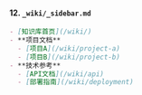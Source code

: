 
#### 12. `_wiki/_sidebar.md`
```markdown
- [知识库首页](/wiki/)
- **项目文档**
  - [项目A](/wiki/project-a)
  - [项目B](/wiki/project-b)
- **技术参考**
  - [API文档](/wiki/api)
  - [部署指南](/wiki/deployment)